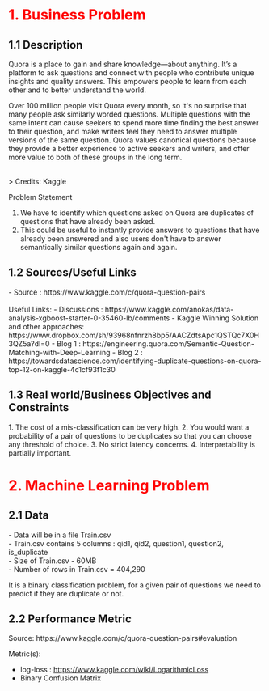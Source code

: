 ﻿<h1 style="color:red"> 1. Business Problem </h1>
<h2> 1.1 Description </h2>

<p>Quora is a place to gain and share knowledge—about anything. It’s a platform to ask questions and connect with people who contribute unique insights and quality answers. This empowers people to learn from each other and to better understand the world.</p>
<p>
Over 100 million people visit Quora every month, so it's no surprise that many people ask similarly worded questions. Multiple questions with the same intent can cause seekers to spend more time finding the best answer to their question, and make writers feel they need to answer multiple versions of the same question. Quora values canonical questions because they provide a better experience to active seekers and writers, and offer more value to both of these groups in the long term.
</p>
<br>
> Credits: Kaggle 


 Problem Statement 
1. We have to identify which questions asked on Quora are duplicates of questions that have already been asked. 
2. This could be useful to instantly provide answers to questions that have already been answered and also users don't have to answer semantically similar questions again and again.


<h2> 1.2  Sources/Useful Links</h2>
- Source : https://www.kaggle.com/c/quora-question-pairs
<br><br> Useful Links:
- Discussions : https://www.kaggle.com/anokas/data-analysis-xgboost-starter-0-35460-lb/comments
- Kaggle Winning Solution and other approaches: https://www.dropbox.com/sh/93968nfnrzh8bp5/AACZdtsApc1QSTQc7X0H3QZ5a?dl=0
- Blog 1 : https://engineering.quora.com/Semantic-Question-Matching-with-Deep-Learning
- Blog 2 : https://towardsdatascience.com/identifying-duplicate-questions-on-quora-top-12-on-kaggle-4c1cf93f1c30
 
 <h2> 1.3  Real world/Business Objectives and Constraints</div> </h2>
 1. The cost of a mis-classification can be very high.
2. You would want a probability of a pair of questions to be duplicates so that you can choose any threshold of choice.
3. No strict latency concerns.
4. Interpretability is partially important.

<h1 style="color:red">2. Machine Learning Problem </h1>
<h2> 2.1 Data</div> </h2>
<p> 
- Data will be in a file Train.csv <br>
- Train.csv contains 5 columns : qid1, qid2, question1, question2, is_duplicate <br>
- Size of Train.csv - 60MB <br>
- Number of rows in Train.csv = 404,290
</p>

<p> It is a binary classification problem, for a given pair of questions we need to predict if they are duplicate or not. </p>

<h2> 2.2 Performance Metric </h2>
Source: https://www.kaggle.com/c/quora-question-pairs#evaluation

Metric(s): 
* log-loss : https://www.kaggle.com/wiki/LogarithmicLoss
* Binary Confusion Matrix